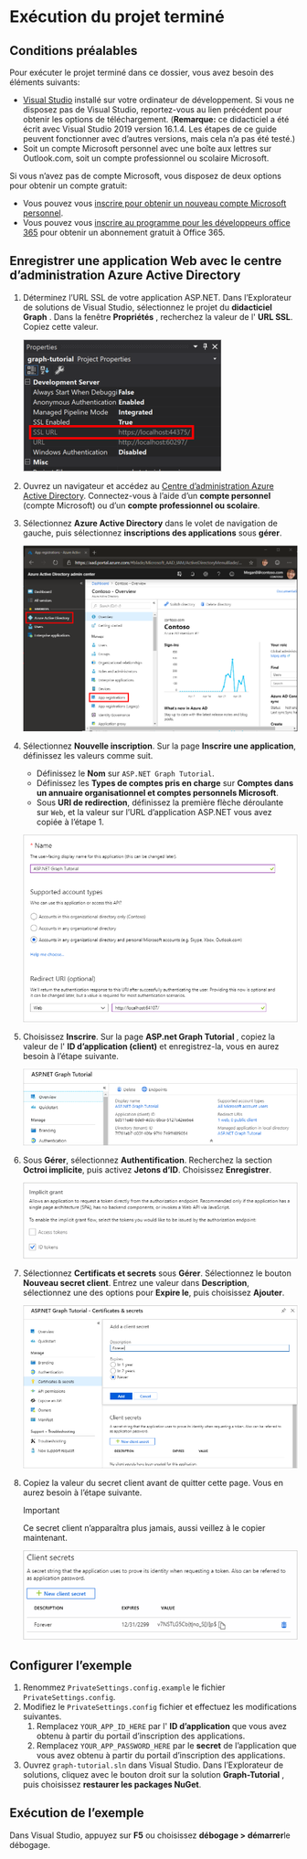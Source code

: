 # <a name="how-to-run-the-completed-project"></a>Exécution du projet terminé

## <a name="prerequisites"></a>Conditions préalables

Pour exécuter le projet terminé dans ce dossier, vous avez besoin des éléments suivants:

- [Visual Studio](https://visualstudio.microsoft.com/vs/) installé sur votre ordinateur de développement. Si vous ne disposez pas de Visual Studio, reportez-vous au lien précédent pour obtenir les options de téléchargement. (**Remarque:** ce didacticiel a été écrit avec Visual Studio 2019 version 16.1.4. Les étapes de ce guide peuvent fonctionner avec d’autres versions, mais cela n’a pas été testé.)
- Soit un compte Microsoft personnel avec une boîte aux lettres sur Outlook.com, soit un compte professionnel ou scolaire Microsoft.

Si vous n’avez pas de compte Microsoft, vous disposez de deux options pour obtenir un compte gratuit:

- Vous pouvez vous [inscrire pour obtenir un nouveau compte Microsoft personnel](https://signup.live.com/signup?wa=wsignin1.0&rpsnv=12&ct=1454618383&rver=6.4.6456.0&wp=MBI_SSL_SHARED&wreply=https://mail.live.com/default.aspx&id=64855&cbcxt=mai&bk=1454618383&uiflavor=web&uaid=b213a65b4fdc484382b6622b3ecaa547&mkt=E-US&lc=1033&lic=1).
- Vous pouvez vous [inscrire au programme pour les développeurs office 365](https://developer.microsoft.com/office/dev-program) pour obtenir un abonnement gratuit à Office 365.

## <a name="register-a-web-application-with-the-azure-active-directory-admin-center"></a>Enregistrer une application Web avec le centre d’administration Azure Active Directory

1. Déterminez l’URL SSL de votre application ASP.NET. Dans l’Explorateur de solutions de Visual Studio, sélectionnez le projet du **didacticiel Graph** . Dans la fenêtre **Propriétés** , recherchez la valeur de l' **URL SSL**. Copiez cette valeur.

    ![Capture d’écran de la fenêtre Propriétés de Visual Studio](/tutorial/images/vs-project-url.png)

1. Ouvrez un navigateur et accédez au [Centre d’administration Azure Active Directory](https://aad.portal.azure.com). Connectez-vous à l’aide d’un **compte personnel** (compte Microsoft) ou d’un **compte professionnel ou scolaire**.

1. Sélectionnez **Azure Active Directory** dans le volet de navigation de gauche, puis sélectionnez **inscriptions des applications** sous **gérer**.

    ![Capture d’écran des inscriptions d’application ](/tutorial/images/aad-portal-app-registrations.png)

1. Sélectionnez **Nouvelle inscription**. Sur la page **Inscrire une application**, définissez les valeurs comme suit.

    - Définissez le **Nom** sur `ASP.NET Graph Tutorial`.
    - Définissez les **Types de comptes pris en charge** sur **Comptes dans un annuaire organisationnel et comptes personnels Microsoft**.
    - Sous **URI de redirection**, définissez la première flèche déroulante sur `Web`, et la valeur sur l’URL d’application ASP.NET vous avez copiée à l’étape 1.

    ![Capture d’écran de la page inscrire une application](/tutorial/images/aad-register-an-app.png)

1. Choisissez **Inscrire**. Sur la page **ASP.net Graph Tutorial** , copiez la valeur de l' **ID d’application (client)** et enregistrez-la, vous en aurez besoin à l’étape suivante.

    ![Capture d’écran de l’ID d’application de la nouvelle inscription de l’application](/tutorial/images/aad-application-id.png)

1. Sous **Gérer**, sélectionnez **Authentification**. Recherchez la section **Octroi implicite**, puis activez **Jetons d’ID**. Choisissez **Enregistrer**.

    ![Capture d’écran de la section Grant implicite](/tutorial/images/aad-implicit-grant.png)

1. Sélectionnez **Certificats et secrets** sous **Gérer**. Sélectionnez le bouton **Nouveau secret client**. Entrez une valeur dans **Description**, sélectionnez une des options pour **Expire le**, puis choisissez **Ajouter**.

    ![Capture d’écran de la boîte de dialogue Ajouter une clé secrète client](/tutorial/images/aad-new-client-secret.png)

1. Copiez la valeur du secret client avant de quitter cette page. Vous en aurez besoin à l’étape suivante.

    > [!IMPORTANT]
    > Ce secret client n’apparaîtra plus jamais, aussi veillez à le copier maintenant.

    ![Capture d’écran de la clé secrète client récemment ajoutée](/tutorial/images/aad-copy-client-secret.png)

## <a name="configure-the-sample"></a>Configurer l’exemple

1. Renommez `PrivateSettings.config.example` le fichier `PrivateSettings.config`.
1. Modifiez le `PrivateSettings.config` fichier et effectuez les modifications suivantes.
    1. Remplacez `YOUR_APP_ID_HERE` par l' **ID d’application** que vous avez obtenu à partir du portail d’inscription des applications.
    1. Remplacez `YOUR_APP_PASSWORD_HERE` par le **secret** de l’application que vous avez obtenu à partir du portail d’inscription des applications.
1. Ouvrez `graph-tutorial.sln` dans Visual Studio. Dans l’Explorateur de solutions, cliquez avec le bouton droit sur la solution **Graph-Tutorial** , puis choisissez **restaurer les packages NuGet**.

## <a name="run-the-sample"></a>Exécution de l’exemple

Dans Visual Studio, appuyez sur **F5** ou choisissez **débogage > démarrer**le débogage.
